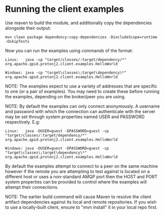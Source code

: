 # Running the client examples

Use maven to build the module, and additionally copy the dependencies
alongside their output:

    mvn clean package dependency:copy-dependencies -DincludeScope=runtime -DskipTests

Now you can run the examples using commands of the format:

    Linux:   java -cp "target/classes/:target/dependency/*" org.apache.qpid.protonj2.client.examples.HelloWorld

    Windows: java -cp "target\classes\;target\dependency\*" org.apache.qpid.protonj2.client.examples.HelloWorld

NOTE: The examples expect to use a variety of addresses that are specific to one (or a pair of examples).
You may need to create these before running the examples, depending on the broker/peer you are using.

NOTE: By default the examples can only connect anonymously. A username and
password with which the connection can authenticate with the server may be set
through system properties named USER and PASSWORD respectively. E.g:

    Linux:   java -DUSER=guest -DPASSWORD=guest -cp "target/classes/:target/dependency/*" org.apache.qpid.protonj2.client.examples.HelloWorld

    Windows: java -DUSER=guest -DPASSWORD=guest -cp "target\classes\;target\dependency\*" org.apache.qpid.protonj2.client.examples.HelloWorld

By default the examples attempt to connect to a peer on the same machine however if the remote you are
attempting to test against is located on a different host or uses a non-standard AMQP port then the HOST
and PORT system properties can be provided to control where the examples will attempt their connections.

NOTE: The earlier build command will cause Maven to resolve the client artifact
dependencies against its local and remote repositories. If you wish to use a
locally-built client, ensure to "mvn install" it in your local repo first.

